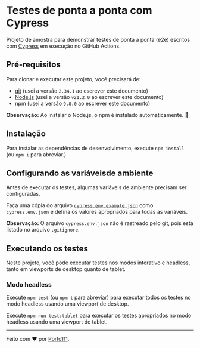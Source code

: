 # Testes de ponta a ponta com Cypress

Projeto de amostra para demonstrar testes de ponta a ponta (e2e) escritos com [Cypress](https://cypress.io) em execução no GitHub Actions.

## Pré-requisitos

Para clonar e executar este projeto, você precisará de:

- [git](https://git-scm.com/downloads) (usei a versão `2.34.1` ao escrever este documento)
- [Node.js](https://nodejs.org/en/) (usei a versão `v21.2.0` ao escrever este documento)
- npm (usei a versão `9.8.0` ao escrever este documento)

**Observação:** Ao instalar o Node.js, o npm é instalado automaticamente. 🚀

## Instalação

Para instalar as dependências de desenvolvimento, execute `npm install` (ou `npm i` para abreviar.)

## Configurando as variáveis ​​de ambiente

Antes de executar os testes, algumas variáveis ​​de ambiente precisam ser configuradas.

Faça uma cópia do arquivo [`cypress.env.example.json`](./cypress.env.example.json) como `cypress.env.json` e defina os valores apropriados para todas as variáveis.

**Observação:** O arquivo `cypress.env.json` não é rastreado pelo git, pois está listado no arquivo `.gitignore`.

## Executando os testes

Neste projeto, você pode executar testes nos modos interativo e headless, tanto em viewports de desktop quanto de tablet.

### Modo headless

Execute `npm test` (ou `npm t` para abreviar) para executar todos os testes no modo headless usando uma viewport de desktop.

Execute `npm run test:tablet` para executar os testes apropriados no modo headless usando uma viewport de tablet.

---

Feito com ❤️ por [Porto111](<(https://github.com/Porto111)>).
